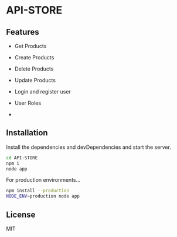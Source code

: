 # API-STORE


## Features

- Get Products 
- Create Products 
- Delete Products 
- Update Products 
- Login and register user
- User Roles




-

## Installation


Install the dependencies and devDependencies and start the server.

```sh
cd API-STORE
npm i
node app
```

For production environments...

```sh
npm install --production
NODE_ENV=production node app
```




## License

MIT


